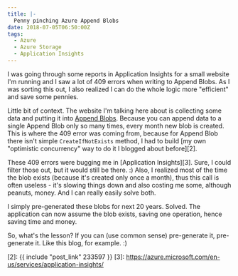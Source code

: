 ```yaml
---
title: |-
  Penny pinching Azure Append Blobs
date: 2018-07-05T06:50:00Z
tags:
  - Azure
  - Azure Storage
  - Application Insights
---
```

I was going through some reports in Application Insights for a small website I'm running and I saw a lot of 409 errors when writing to Append Blobs. As I was sorting this out, I also realized I can do the whole logic more "efficient" and save some pennies.

<!-- excerpt -->

Little bit of context. The website I'm talking here about is collecting some data and putting it into [Append Blobs][1]. Because you can append data to a single Append Blob only so many times, every month new blob is created. This is where the 409 error was coming from, because for Append Blob there isn't simple `CreateIfNotExists` method, I had to build [my own "optimistic concurrency" way to do it I blogged about before][2].

These 409 errors were bugging me in [Application Insights][3]. Sure, I could filter those out, but it would still be there. :) Also, I realized most of the time the blob exists (because it's created only once a month), thus this call is often useless - it's slowing things down and also costing me some, although peanuts, money. And I can really easily solve both.

I simply pre-generated these blobs for next 20 years. Solved. The application can now assume the blob exists, saving one operation, hence saving time and money.

So, what's the lesson? If you can (use common sense) pre-generate it, pre-generate it. Like this blog, for example. :)

[1]: https://docs.microsoft.com/en-us/rest/api/storageservices/understanding-block-blobs--append-blobs--and-page-blobs#about-append-blobs
[2]: {{ include "post_link" 233597 }}
[3]: https://azure.microsoft.com/en-us/services/application-insights/